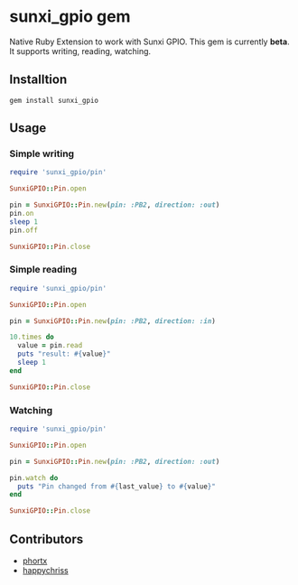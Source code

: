 sunxi_gpio gem
===============

Native Ruby Extension to work with Sunxi GPIO. This gem is currently **beta**. It supports writing, reading, watching.  



## Installtion

```
gem install sunxi_gpio
```


## Usage

### Simple writing

```ruby
require 'sunxi_gpio/pin'

SunxiGPIO::Pin.open

pin = SunxiGPIO::Pin.new(pin: :PB2, direction: :out)
pin.on
sleep 1
pin.off

SunxiGPIO::Pin.close
```

### Simple reading

```ruby
require 'sunxi_gpio/pin'

SunxiGPIO::Pin.open

pin = SunxiGPIO::Pin.new(pin: :PB2, direction: :in)

10.times do
  value = pin.read
  puts "result: #{value}"
  sleep 1
end

SunxiGPIO::Pin.close
```


### Watching

```ruby
require 'sunxi_gpio/pin'

SunxiGPIO::Pin.open

pin = SunxiGPIO::Pin.new(pin: :PB2, direction: :out)

pin.watch do
  puts "Pin changed from #{last_value} to #{value}"
end

SunxiGPIO::Pin.close
```


## Contributors

* [phortx](https://github.com/phortx)
* [happychriss](https://github.com/happychriss)

